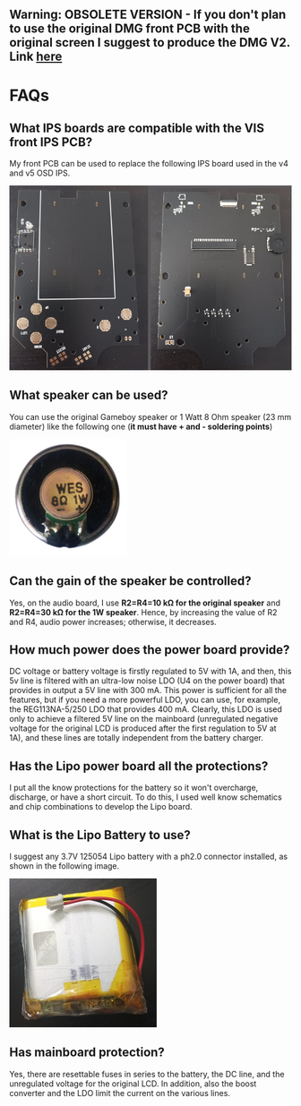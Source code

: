 ## Warning: OBSOLETE VERSION - If you don't plan to use the original DMG front PCB with the original screen I suggest to produce the DMG V2. Link [here](https://github.com/VISmodding/VIS-DMG-2.0/)

# FAQs

## What IPS boards are compatible with the VIS front IPS PCB?

My front PCB can be used to replace the following IPS board used in the v4 and v5 OSD IPS.

![image](images/original_IPS_board.png)

## What speaker can be used?

You can use the original Gameboy speaker or 1 Watt 8 Ohm speaker (23 mm diameter) like the following one (**it must have + and - soldering points**)

![image](images/1w_speaker.png)

## Can the gain of the speaker be controlled?

Yes, on the audio board, I use **R2=R4=10 kΩ for the original speaker** and **R2=R4=30 kΩ for the 1W speaker**. Hence, by increasing the value of R2 and R4, audio power increases; otherwise, it decreases.

## How much power does the power board provide?

DC voltage or battery voltage is firstly regulated to 5V with 1A, and then, this 5v line is filtered with an ultra-low noise LDO (U4 on the power board) that provides in output a 5V line with 300 mA. This power is sufficient for all the features, but if you need a more powerful LDO, you can use, for example, the REG113NA-5/250 LDO that provides 400 mA.
Clearly, this LDO is used only to achieve a filtered 5V line on the mainboard (unregulated negative voltage for the original LCD is produced after the first regulation to 5V at 1A), and these lines are totally independent from the battery charger.

## Has the Lipo power board all the protections?

I put all the know protections for the battery so it won't overcharge, discharge, or have a short circuit. To do this, I used well know schematics and chip combinations to develop the Lipo board.

## What is the Lipo Battery to use?

I suggest any 3.7V 125054 Lipo battery with a ph2.0 connector installed, as shown in the following image.

![image](images/lipo_battery.jpg)

## Has mainboard protection?

Yes, there are resettable fuses in series to the battery, the DC line, and the unregulated voltage for the original LCD. In addition, also the boost converter and the LDO limit the current on the various lines.














